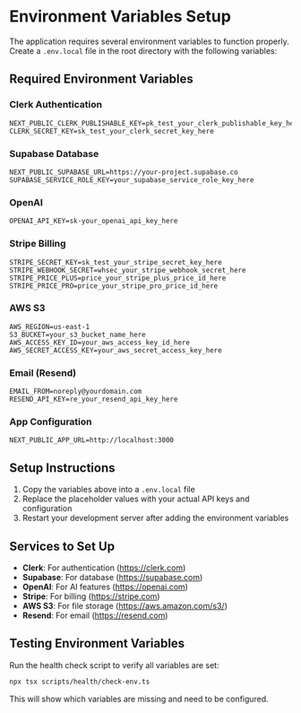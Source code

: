 # Environment Variables Setup

The application requires several environment variables to function properly. Create a `.env.local` file in the root directory with the following variables:

## Required Environment Variables

### Clerk Authentication

```
NEXT_PUBLIC_CLERK_PUBLISHABLE_KEY=pk_test_your_clerk_publishable_key_here
CLERK_SECRET_KEY=sk_test_your_clerk_secret_key_here
```

### Supabase Database

```
NEXT_PUBLIC_SUPABASE_URL=https://your-project.supabase.co
SUPABASE_SERVICE_ROLE_KEY=your_supabase_service_role_key_here
```

### OpenAI

```
OPENAI_API_KEY=sk-your_openai_api_key_here
```

### Stripe Billing

```
STRIPE_SECRET_KEY=sk_test_your_stripe_secret_key_here
STRIPE_WEBHOOK_SECRET=whsec_your_stripe_webhook_secret_here
STRIPE_PRICE_PLUS=price_your_stripe_plus_price_id_here
STRIPE_PRICE_PRO=price_your_stripe_pro_price_id_here
```

### AWS S3

```
AWS_REGION=us-east-1
S3_BUCKET=your_s3_bucket_name_here
AWS_ACCESS_KEY_ID=your_aws_access_key_id_here
AWS_SECRET_ACCESS_KEY=your_aws_secret_access_key_here
```

### Email (Resend)

```
EMAIL_FROM=noreply@yourdomain.com
RESEND_API_KEY=re_your_resend_api_key_here
```

### App Configuration

```
NEXT_PUBLIC_APP_URL=http://localhost:3000
```

## Setup Instructions

1. Copy the variables above into a `.env.local` file
2. Replace the placeholder values with your actual API keys and configuration
3. Restart your development server after adding the environment variables

## Services to Set Up

- **Clerk**: For authentication (https://clerk.com)
- **Supabase**: For database (https://supabase.com)
- **OpenAI**: For AI features (https://openai.com)
- **Stripe**: For billing (https://stripe.com)
- **AWS S3**: For file storage (https://aws.amazon.com/s3/)
- **Resend**: For email (https://resend.com)

## Testing Environment Variables

Run the health check script to verify all variables are set:

```bash
npx tsx scripts/health/check-env.ts
```

This will show which variables are missing and need to be configured.
